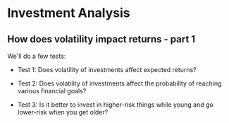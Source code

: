 # Investment Analysis
## How does volatility impact returns - part 1

We'll do a few tests:
- Test 1: Does volatility of investments affect expected returns?

- Test 2: Does volatility of investments affect the probability of reaching various financial goals?

- Test 3: Is it better to invest in higher-risk things while young and go lower-risk when you get older?

